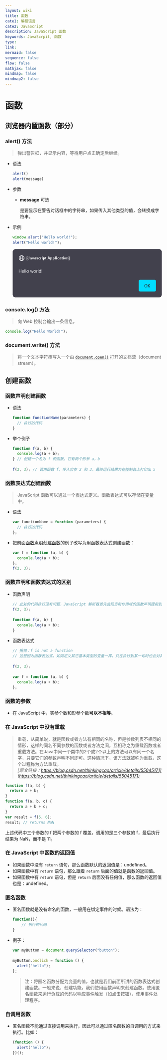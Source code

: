 ```yaml
---
layout: wiki
title: 函数
cate1: 编程语言
cate2: JavaScript
description: JavaScript 函数
keywords: JavaScrpit, 函数
type:
link:
mermaid: false
sequence: false
flow: false
mathjax: false
mindmap: false
mindmap2: false
---
```


# 函数

## 浏览器内置函数（部分）

### alert() 方法

> 弹出警告框，并显示内容，等待用户点击确定后继续。

- 语法

  ```js
  alert()
  alert(message)
  ```

- 参数

  - **message** 可选

    是要显示在警告对话框中的字符串，如果传入其他类型的值，会转换成字符串。

- 示例

  ```js
  window.alert("Hello world!");
  alert("Hello world!");
  ```

  ![alert 弹窗：Hello World!](/images/wiki/alert-hello-world.png)

### console.log() 方法

> 向 Web 控制台输出一条信息。

```js
console.log("Hello World!");
```

### document.write() 方法

> 将一个文本字符串写入一个由 [`document.open()`](https://developer.mozilla.org/zh-CN/docs/Web/API/Document/open) 打开的文档流（document stream）。

## 创建函数

### 函数声明创建函数

- 语法

  ```js
  function functionName(parameters) {
    // 执行的代码
  }
  ```

- 举个例子

  ```js
  function f(a, b) {
    console.log(a + b);
  } // 创建一个名为 f 的函数，它有两个形参 a，b

  f(2, 3); // 调用函数 f，传入实参 2 和 3，最终运行结果为在控制台上打印出 5
  ```

### 函数表达式创建函数

> JavaScript 函数可以通过一个表达式定义。函数表达式可以存储在变量中。

- 语法

  ```js
  var functionName = function (parameters) {
    // 执行的代码
  };
  ```

- 把前面[函数声明创建函数](#函数声明创建函数)的例子改写为用函数表达式创建函数：

  ```js
  var f = function (a, b) {
    console.log(a + b);
  };
  f(2, 3);
  ```

### 函数声明和函数表达式的区别

- 函数声明

  ```js
  // 此处的代码执行没有问题，JavaScript 解析器首先会把当前作用域的函数声明提前到整个作用域的最前面。
  f(2, 3);
  
  function f(a, b) {
    console.log(a + b);
  }
  ```

- 函数表达式

  ```js
  // 报错：f is not a function
  // 这是因为函数表达式，如同定义其它基本类型的变量一样，只在执行到某一句时也会对其进行解析
  
  f(2, 3);
  
  var f = function (a, b) {
    console.log(a + b);
  };
  ```

### 函数的参数

- 在 JavaScript 中，实参个数和形参个数**可以不相等**。

### 在 JavaScript 中没有重载

> 重载，从简单说，就是函数或者方法有相同的名称，但是参数列表不相同的情形，这样的同名不同参数的函数或者方法之间，互相称之为重载函数或者重载方法。在Java中同一个类中的2个或2个以上的方法可以有同一个名字，只要它们的参数声明不同即可。这种情况下，该方法就被称为重载，这个过程称为方法重载。  
*[原文链接：https://blog.csdn.net/thinkingcao/article/details/55045171](https://blog.csdn.net/thinkingcao/article/details/55045171)*

```js
function f(a, b) {
  return a + b;
}
function f(a, b, c) {
  return a + b + c;
}
var result = f(5, 6);
result; // returns NaN
```

上述代码中三个参数的 f 把两个参数的 f 覆盖，调用的是三个参数的 f，最后执行结果为 NaN，而不是 11。

### 在 JavaScript 中函数的返回值

- 如果函数中没有 `return` 语句，那么函数默认的返回值是：undefined。
- 如果函数中有 `return` 语句，那么跟着 `return` 后面的值就是函数的返回值。
- 如果函数中有 `return` 语句，但是 `return` 后面没有任何值，那么函数的返回值也是：undefined。

### 匿名函数

- 匿名函数就是没有命名的函数，一般用在绑定事件的时候。语法为：

  ```js
  function(){
      // 执行的代码
  }
  ```

- 例子：

  ```js
  var myButton = document.querySelector("button");
  
  myButton.onclick = function () {
    alert("hello");
  };
  ```

  > 注：将匿名函数分配为变量的值，也就是我们前面所讲的函数表达式创建函数。一般来说，创建功能，我们使用函数声明来创建函数。使用匿名函数来运行负载的代码以响应事件触发（如点击按钮），使用事件处理程序。

### 自调用函数

- 匿名函数不能通过直接调用来执行，因此可以通过匿名函数的自调用的方式来执行。比如：

  ```js
  (function () {
    alert("hello");
  })();
  ```
